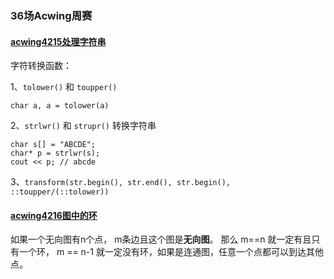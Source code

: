 

### 36场Acwing周赛

#### <a href= "https://www.acwing.com/activity/content/problem/content/6558/ ">acwing4215处理字符串</a>

字符转换函数：

1、`tolower()` 和 `toupper()`

`char a, a = tolower(a)`



2、`strlwr()` 和 `strupr()` 转换字符串

```
char s[] = "ABCDE";
char* p = strlwr(s);
cout << p; // abcde
```

3、`transform(str.begin(), str.end(), str.begin(), ::toupper/(::tolower))`



#### <a href="https://www.acwing.com/solution/content/88310">acwing4216图中的环</a>

如果一个无向图有n个点， m条边且这个图是**无向图**。 那么 m==n 就一定有且只有一个环， m == n-1 就一定没有环，如果是连通图，任意一个点都可以到达其他点。
